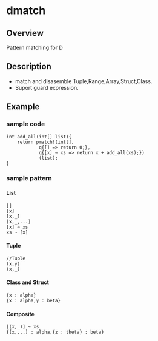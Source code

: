 # dmatch
## Overview
Pattern matching for D
## Description
* match and disasemble Tuple,Range,Array,Struct,Class.
* Suport guard expression.

## Example
### sample code
```
int add_all(int[] list){
	return pmatch!(int[],
			q{[] => return 0;},
			q{[x] ~ xs => return x + add_all(xs);})
			(list);
}
```
### sample pattern
#### List
```
[]
[x]
[x,_]
[x,_,...]
[x] ~ xs
xs ~ [x]
```
#### Tuple
```
//Tuple
(x,y)
(x,_)
```
#### Class and Struct
```
{x : alpha}
{x : alpha,y : beta}
```

#### Composite
```
[(x,_)] ~ xs
{[x,...] : alpha,{z : theta} : beta}
```
